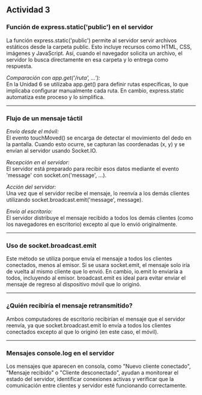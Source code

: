 ## Actividad 3

### Función de express.static('public') en el servidor

La función express.static('public') permite al servidor servir archivos estáticos desde la carpeta public. Esto incluye recursos como HTML, CSS, imágenes y JavaScript. Así, cuando el navegador solicita un archivo, el servidor lo busca directamente en esa carpeta y lo entrega como respuesta.

*Comparación con app.get('/ruta', …'):*  
En la Unidad 6 se utilizaba app.get() para definir rutas específicas, lo que implicaba configurar manualmente cada ruta. En cambio, express.static automatiza este proceso y lo simplifica.

---

### Flujo de un mensaje táctil

*Envío desde el móvil:*  
El evento touchMoved() se encarga de detectar el movimiento del dedo en la pantalla. Cuando esto ocurre, se capturan las coordenadas (x, y) y se envían al servidor usando Socket.IO.

*Recepción en el servidor:*  
El servidor está preparado para recibir esos datos mediante el evento 'message' con socket.on('message', ...).

*Acción del servidor:*  
Una vez que el servidor recibe el mensaje, lo reenvía a los demás clientes utilizando socket.broadcast.emit('message', message).

*Envío al escritorio:*  
El servidor distribuye el mensaje recibido a todos los demás clientes (como los navegadores en escritorio) excepto al que lo envió originalmente.

---

### Uso de socket.broadcast.emit

Este método se utiliza porque envía el mensaje a todos los clientes conectados, menos al emisor. Si se usara socket.emit, el mensaje solo iría de vuelta al mismo cliente que lo envió. En cambio, io.emit lo enviaría a todos, incluyendo al emisor. broadcast.emit es ideal para evitar enviar el mensaje de regreso al dispositivo móvil que lo originó.

---

### ¿Quién recibiría el mensaje retransmitido?

Ambos computadores de escritorio recibirían el mensaje que el servidor reenvía, ya que socket.broadcast.emit lo envía a todos los clientes conectados excepto al que lo originó (en este caso, el móvil).

---

### Mensajes console.log en el servidor

Los mensajes que aparecen en consola, como "Nuevo cliente conectado", "Mensaje recibido" o "Cliente desconectado", ayudan a monitorear el estado del servidor, identificar conexiones activas y verificar que la comunicación entre clientes y servidor esté funcionando correctamente.
